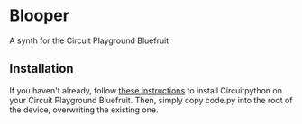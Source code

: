 # Blooper
A synth for the Circuit Playground Bluefruit

## Installation
If you haven't already, follow [these instructions](https://learn.adafruit.com/adafruit-circuit-playground-bluefruit/circuitpython) to install Circuitpython on your Circuit Playground Bluefruit.
Then, simply copy code.py into the root of the device, overwriting the existing one.
